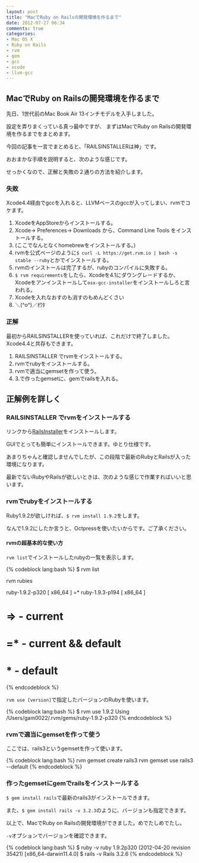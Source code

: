 ```yaml
---
layout: post
title: "MacでRuby on Railsの開発環境を作るまで"
date: 2012-07-27 06:34
comments: true
categories: 
- Mac OS X
- Ruby on Rails
- rvm
- gem
- gcc
- xcode
- llvm-gcc
---
```


## MacでRuby on Railsの開発環境を作るまで

先日、1世代前のMac Book Air 13インチモデルを入手しました。

設定を弄りまくっている真っ最中ですが、
まずはMacでRuby on Railsの開発環境を作るまでをまとめます。

今回の記事を一言でまとめると、「RAILSINSTALLERは神」です。

おおまかな手順を説明すると、次のような感じです。

せっかくなので、正解と失敗の２通りの方法を紹介します。

### 失敗

Xcode4.4経由でgccを入れると、LLVMベースのgccが入ってしまい、rvmでコケます。

1. XcodeをAppStoreからインストールする。
2. Xcode-> Preferences-> Downloads から、Command Line Tools をインストールする。
3. (ここでなんとなくhomebrewをインストールする。)
4. rvmを公式ページのように`$ curl -L https://get.rvm.io | bash -s stable --ruby`とかでインストールする。
5. rvmのインストールは完了するが、rubyのコンパイルに失敗する。
6. `$ rvm requirements`をしたら、Xcodeを4.1にダウングレードするか、Xcodeをアンインストールして`osx-gcc-installer`をインストールしろと言われる。
7. Xcodeを入れなおすのも消すのもめんどくさい
8. ＼(&#94;o&#94;)／ｵﾜﾀ

### 正解

最初からRAILSINSTALLERを使っていれば、これだけで終了しました。Xcode4.4と共存もできます。

1. RAILSINSTALLER でrvmをインストールする。
2. rvmでrubyをインストールする。
3. rvmで適当にgemsetを作って使う。
4. 3.で作ったgemsetに、gemでrailsを入れる。


## 正解例を詳しく

### RAILSINSTALLER でrvmをインストールする

リンクから[RailsInstaller](http://railsinstaller.org/#osx)をインストールします。

GUIでとっても簡単にインストールできます。ゆとり仕様です。

あまりちゃんと確認しませんでしたが、この段階で最新のRubyとRailsが入った環境になります。

最新でないRubyやRailsが欲しいときは、次のような感じで作業すればいいと思います。

### rvmでrubyをインストールする

Ruby1.9.2が欲しければ、`$ rvm install 1.9.2`をします。

なんで1.9.2にしたか言うと、Octpressを使いたいからです。ご了承ください。

#### rvmの超基本的な使い方

`rvm list`でインストールしたrubyの一覧を表示します。

{% codeblock lang:bash %}
$ rvm list

rvm rubies

ruby-1.9.2-p320 [ x86_64 ]
=* ruby-1.9.3-p194 [ x86_64 ]

# => - current
# =* - current && default
#  * - default
{% endcodeblock %}

`rvm use [version]`で指定したバージョンのRubyを使います。

{% codeblock lang:bash %}
$ rvm use 1.9.2
Using /Users/gam0022/.rvm/gems/ruby-1.9.2-p320
{% endcodeblock %}

### rvmで適当にgemsetを作って使う

ここでは、rails3というgemsetを作って使います。

{% codeblock lang:bash %}
rvm gemset create rails3
rvm gemset use rails3 --default
{% endcodeblock %}

### 作ったgemsetにgemでrailsをインストールする

`$ gem install rails`で最新のrails3がインストールできます。

また、`$ gem install rails -v 3.2.3`のように、バージョンも指定できます。

以上で、MacでRuby on Railsの開発環境ができました。めでたしめでたし。

`-v`オプションでバージョンを確認できます。

{% codeblock lang:bash %}
$ ruby -v
ruby 1.9.2p320 (2012-04-20 revision 35421) [x86_64-darwin11.4.0]
$ rails -v
Rails 3.2.6
{% endcodeblock %}
